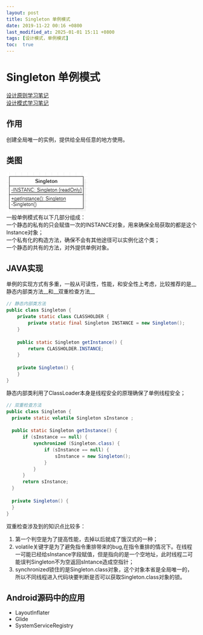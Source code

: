 ```yaml
---
layout: post
title: Singleton 单例模式
date: 2019-11-22 00:16 +0800
last_modified_at: 2025-01-01 15:11 +0800
tags: [设计模式，单例模式]
toc:  true
---
```

# Singleton 单例模式

[设计原则学习笔记](https://www.jianshu.com/p/f7f79adad32b)  
[设计模式学习笔记](https://www.jianshu.com/p/08bf9381697c)  
## 作用
创建全局唯一的实例，提供给全局任意的地方使用。
## 类图
![Singleton01](https://github.com/Charles199310/Charles199310.github.io/blob/main/assets/images/singleton_01.PNG?raw=true)  
一般单例模式有以下几部分组成：  
一个静态的私有的只会赋值一次的INSTANCE对象，用来确保全局获取的都是这个Instance对象；  
一个私有化的构造方法，确保不会有其他途径可以实例化这个类；  
一个静态的共有的方法，对外提供单例对象。
## JAVA实现
单例的实现方式有多重，一般从可读性，性能，和安全性上考虑，比较推荐的是__静态内部类方法__和__双重检查方法__
``` JAVA
// 静态内部类方法
public class Singleton {
    private static class CLASSHOLDER {
        private static final Singleton INSTANCE = new Singleton();
    }

    public static Singleton getInstance() {
        return CLASSHOLDER.INSTANCE;
    }

    private Singleton() {
    }
}
```
静态内部类利用了ClassLoader本身是线程安全的原理确保了单例线程安全；

``` JAVA
// 双重检查方法
public class Singleton {
  private static volatile Singleton sInstance ;

  public static Singleton getInstance() {
      if (sInstance == null) {
          synchronized (Singleton.class) {
              if (sInstance == null) {
                  sInstance = new Singleton();
              }
          }
      }
      return sInstance;
  }

  private Singleton() {
  }
}
```
双重检查涉及到的知识点比较多：  
1. 第一个判空是为了提高性能，去掉以后就成了饿汉式的一种；  
2. volatile关键字是为了避免指令重排带来的bug,在指令重排的情况下。在线程一可能已经给sInstance字段赋值，但是指向的是一个空地址，此时线程二可能误判Singleton不为空返回sIntance造成空指针；
3. synchronized锁住的是Singleton.class对象，这个对象本省是全局唯一的，所以不同线程进入代码块要判断是否可以获取Singleton.class对象的锁。

## Android源码中的应用

* LayoutInflater
* Glide
* SystemServiceRegistry
